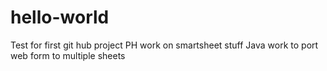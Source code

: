 # hello-world
Test for first git hub project
PH work on smartsheet stuff
Java work to port web form to multiple sheets
